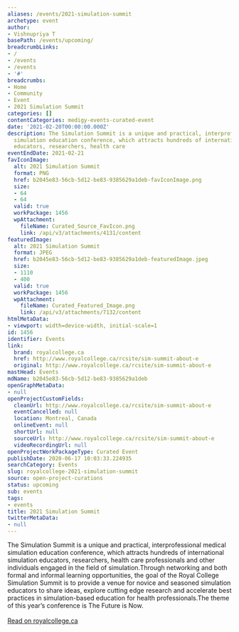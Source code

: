 ```yaml
---
aliases: /events/2021-simulation-summit
archetype: event
author:
- Vishnupriya T
basePath: /events/upcoming/
breadcrumbLinks:
- /
- /events
- /events
- '#'
breadcrumbs:
- Home
- Community
- Event
- 2021 Simulation Summit
categories: []
contentCategories: medigy-events-curated-event
date: '2021-02-20T00:00:00.000Z'
description: The Simulation Summit is a unique and practical, interprofessional medical
  simulation education conference, which attracts hundreds of international simulation
  educators, researchers, health care
eventEndDate: 2021-02-21
favIconImage:
  alt: 2021 Simulation Summit
  format: PNG
  href: b2045e83-56cb-5d12-be83-9385629a1deb-favIconImage.png
  size:
  - 64
  - 64
  valid: true
  workPackage: 1456
  wpAttachment:
    fileName: Curated_Source_FavIcon.png
    link: /api/v3/attachments/4131/content
featuredImage:
  alt: 2021 Simulation Summit
  format: JPEG
  href: b2045e83-56cb-5d12-be83-9385629a1deb-featuredImage.jpeg
  size:
  - 1110
  - 400
  valid: true
  workPackage: 1456
  wpAttachment:
    fileName: Curated_Featured_Image.png
    link: /api/v3/attachments/7132/content
htmlMetaData:
- viewport: width=device-width, initial-scale=1
id: 1456
identifier: Events
link:
  brand: royalcollege.ca
  href: http://www.royalcollege.ca/rcsite/sim-summit-about-e
  original: http://www.royalcollege.ca/rcsite/sim-summit-about-e
mastHead: Events
mdName: b2045e83-56cb-5d12-be83-9385629a1deb
openGraphMetaData:
- null
openProjectCustomFields:
  cleanUrl: http://www.royalcollege.ca/rcsite/sim-summit-about-e
  eventCancelled: null
  location: Montreal, Canada
  onlineEvent: null
  shortUrl: null
  sourceUrl: http://www.royalcollege.ca/rcsite/sim-summit-about-e
  videoRecordingUrl: null
openProjectWorkPackageType: Curated Event
publishDate: 2020-06-17 10:03:33.224935
searchCategory: Events
slug: royalcollege-2021-simulation-summit
source: open-project-curations
status: upcoming
sub: events
tags:
- events
title: 2021 Simulation Summit
twitterMetaData:
- null
---
```


<p>The Simulation Summit is a unique and practical, interprofessional medical simulation education conference, which attracts hundreds of international simulation educators, researchers, health care professionals and other individuals engaged in the field of simulation.Through networking and both formal and informal learning opportunities, the goal of the Royal College Simulation Summit is to provide a venue for novice and seasoned simulation educators to share ideas, explore cutting edge research and accelerate best practices in simulation-based education for health professionals.The theme of this year’s conference is The Future is Now.<br><br><a href="http://www.royalcollege.ca/rcsite/sim-summit-about-e">Read on royalcollege.ca</a></p>